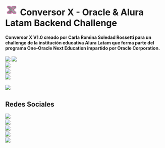 <h1><img src="https://github.com/carla-rossetti/CONVERSOR-DE-DIVISAS/blob/main/src/logo.png" width="40px">
    Conversor X - Oracle & Alura Latam Backend Challenge
</h1>
<h4>Conversor X V1.0 creado por Carla Romina Soledad Rossetti para un challenge de la institución educativa Alura Latam que forma parte del programa One-Oracle Next Education impartido por Oracle Corporation.</h4>
<p align="left">
   <img src="https://img.shields.io/badge/Eclipse-FE7A16.svg?style=for-the-badge&logo=Eclipse&logoColor=white">
   <img src="https://img.shields.io/badge/ESTADO-FINALIZADO-brightgreen"><br>
   <img src="https://img.shields.io/badge/VERSI%C3%93N-V1.0-rgb(15%2C128%2C193)"><br>
   <img src="https://img.shields.io/badge/Trello-%23026AA7.svg?style=for-the-badge&logo=Trello&logoColor=white"><br>
   <img src="https://img.shields.io/badge/java-%23ED8B00.svg?style=for-the-badge&logo=openjdk&logoColor=white">
</p>
<p>
   <img src="https://img.shields.io/badge/Oracle-F80000?style=for-the-badge&logo=oracle&logoColor=white">
</p>
<h2>Redes Sociales</h2>
<p align="left">
   <img src="https://img.shields.io/badge/YouTube-%23FF0000.svg?style=for-the-badge&logo=YouTube&logoColor=white"><br>
   <img src="https://img.shields.io/badge/WhatsApp-25D366?style=for-the-badge&logo=whatsapp&logoColor=white"><br>
   <img src="https://img.shields.io/badge/linkedin-%230077B5.svg?style=for-the-badge&logo=linkedin&logoColor=white"><br>
   <img src="https://img.shields.io/badge/Instagram-%23E4405F.svg?style=for-the-badge&logo=Instagram&logoColor=white"><br>
   <img src="https://img.shields.io/badge/Gmail-D14836?style=for-the-badge&logo=gmail&logoColor=white"><br>
</p>
